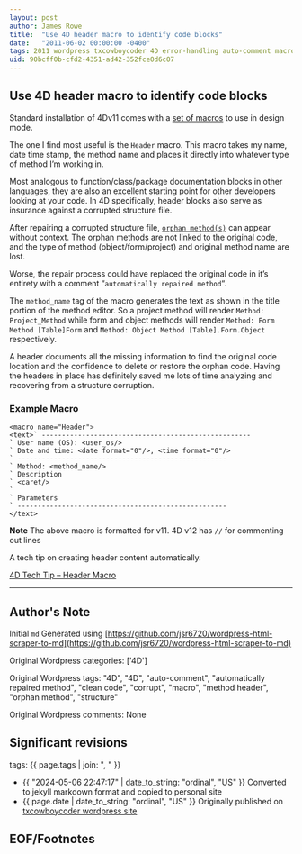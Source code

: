 ```yaml
---
layout: post
author: James Rowe
title:  "Use 4D header macro to identify code blocks"
date:   "2011-06-02 00:00:00 -0400"
tags: 2011 wordpress txcowboycoder 4D error-handling auto-comment macros clean-code
uid: 90bcff0b-cfd2-4351-ad42-352fce0d6c07
---
```



## Use 4D header macro to identify code blocks


Standard installation of 4Dv11 comes with a [set of macros](http://kb.4d.com/search/assetid=76246) to use in design mode.


The one I find most useful is the `Header` macro. This macro takes my name, date time stamp, the method name and places it directly into whatever type of method I’m working in.


Most analogous to function/class/package documentation blocks in other languages, they are also an excellent starting point for other developers looking at your code. In 4D specifically, header blocks also serve as insurance against a corrupted structure file. 


After repairing a corrupted structure file, [`orphan method(s)`](http://kb.4d.com/search/assetid=76268) can appear without context. The orphan methods are not linked to the original code, and the type of method (object/form/project) and original method name are lost.


Worse, the repair process could have replaced the original code in it’s entirety with a comment “`automatically repaired method`“.


The `method_name` tag of the macro generates the text as shown in the title portion of the method editor. So a project method will render `Method: Project_Method` while form and object methods will render `Method: Form Method [Table]Form` and `Method: Object Method [Table].Form.Object` respectively.


A header documents all the missing information to find the original code location and the confidence to delete or restore the orphan code. Having the headers in place has definitely saved me lots of time analyzing and recovering from a structure corruption.


### Example Macro



```
<macro name="Header">
<text>` ----------------------------------------------------
` User name (OS): <user_os/>
` Date and time: <date format="0"/>, <time format="0"/>
` ----------------------------------------------------
` Method: <method_name/>
` Description
` <caret/>
`
` Parameters
` ----------------------------------------------------
</text>

```

**Note** The above macro is formatted for v11. 4D v12 has `//` for commenting out lines


A tech tip on creating header content automatically.  

[4D Tech Tip – Header Macro](http://kb.4d.com/search/assetid=49171)




---

## Author's Note

Initial `md` Generated using [https://github.com/jsr6720/wordpress-html-scraper-to-md](https://github.com/jsr6720/wordpress-html-scraper-to-md)

Original Wordpress categories: ['4D']

Original Wordpress tags: "4D", "4D", "auto-comment", "automatically repaired method", "clean code", "corrupt", "macro", "method header", "orphan method", "structure"

Original Wordpress comments: None

## Significant revisions

tags: {{ page.tags | join: ", " }} <!-- todo move this somewhere -->

- {{ "2024-05-06 22:47:17" | date_to_string: "ordinal", "US" }} Converted to jekyll markdown format and copied to personal site
- {{ page.date | date_to_string: "ordinal", "US" }} Originally published on [txcowboycoder wordpress site](https://txcowboycoder.wordpress.com/2011/06/02/use-4d-header-macro-to-identify-code-blocks/)

## EOF/Footnotes

